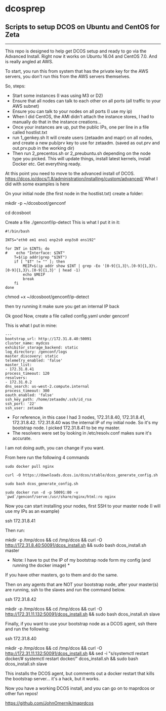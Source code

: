 # dcosprep
## Scripts to setup DCOS on Ubuntu and CentOS for Zeta
----------
This repo is designed to help get DCOS setup and ready to go via the Advanced Install.  Right now it works on Ubuntu 16.04 and CentOS 7.0. And is really angled at AWS. 

To start, you run this from system that has the private key for the AWS servers, you don't run this from the AWS servers themselves. 

So, steps:

- Start some instances (I was using M3 or D2)
- Ensure that all nodes can talk to each other on all ports (all traffic to your AWS subnet)
- Ensure you can talk to your nodes on all ports (I use my ip)
- When I did CentOS, the AMI didn't attach the instance stores, I had to manually do that in the instance creations... 
- Once your instances are up, put the public IPs, one per line in a file called hostlist.txt 
- run 1_genkey.sh It will create users (zetaadm and mapr) on all nodes, and create a new pub/prv key to use for zetaadm. (saved as out.prv and out.prv.pub in the working dir)
- Then run 2_precentos.sh or 2_preubuntu.sh depending on the node type you picked. This will update things, install latest kernels, install Docker etc. Get everything ready. 

At this point you need to move to the advanced install of DCOS. https://dcos.io/docs/1.8/administration/installing/custom/advanced/  What I did with some examples is here

On your initial node (the first node in the hostlist.txt)  create a folder: 

mkdir -p ~/dcosboot/genconf

cd dcosboot

Create a file ./genconf/ip-detect
This is what I put it in it:

```
#!/bin/bash

INTS="eth0 em1 eno1 enp2s0 enp3s0 ens192"

for INT in $INTS; do
#    echo "Interface: $INT"
    T=$(ip addr|grep "$INT")
    if [ "$T" != "" ]; then
        MEIP=$(ip addr show $INT | grep -Eo '[0-9]{1,3}\.[0-9]{1,3}\.[0-9]{1,3}\.[0-9]{1,3}' | head -1)
        echo $MEIP
        break
    fi
done
```

chmod +x ~/dcosboot/genconf/ip-detect

then try running it make sure you get an internal IP back

Ok good Now, create a file called config.yaml under genconf

This is what I put in mine:

```
---
bootstrap_url: http://172.31.8.40:50091
cluster_name: mydcos
exhibitor_storage_backend: static
log_directory: /genconf/logs
master_discovery: static
telemetry_enabled: 'false'
master_list:
- 172.31.8.41
process_timeout: 120
resolvers:
- 172.31.0.2
dns_search: us-west-2.compute.internal
process_timeout: 300
oauth_enabled: 'false'
ssh_key_path: /home/zetaadm/.ssh/id_rsa
ssh_port: '22'
ssh_user: zetaadm
```

- For reference, in this case I had 3 nodes, 172.31.8.40, 172.31.8.41, 172.31.8.42.  172.31.8.40 was the internal IP of my initial node. So it's my bootstrap node. I picked 172.31.8.41 to be my master.  
- The resolvers were set by looking in /etc/resolv.conf makes sure it's accurate. 

I am not doing auth, you can change if you want. 

From here run the following 4 commands

```sudo docker pull nginx```

```curl -O https://downloads.dcos.io/dcos/stable/dcos_generate_config.sh```

```sudo bash dcos_generate_config.sh```

```sudo docker run -d -p 50091:80 -v `pwd`/genconf/serve:/usr/share/nginx/html:ro nginx```

Now you can start installing your nodes, first SSH to your master node (I will use my IPs as an example)

ssh 172.31.8.41

Then run:

mkdir -p /tmp/dcos && cd /tmp/dcos && curl -O http://172.31.8.40:50091/dcos_install.sh && sudo bash dcos_install.sh master


* Note: I have to put the IP of my bootstrap node form my config (and running the docker image) *

If you have other masters, go to them and do the same.

Then on any agents that are NOT your bootstrap node, after your master(s) are running, ssh to the slaves and run the command below.

ssh 172.31.8.42

mkdir -p /tmp/dcos && cd /tmp/dcos && curl -O http://172.31.11.132:50091/dcos_install.sh && sudo bash dcos_install.sh slave

Finally, if you want to use your bootstrap node as a DCOS agent, ssh there and run the following:

ssh 172.31.8.40

mkdir -p /tmp/dcos && cd /tmp/dcos && curl -O http://172.31.11.132:50091/dcos_install.sh && sed -i "s/systemctl restart docker/# systemctl restart docker/" dcos_install.sh && sudo bash dcos_install.sh slave

This installs the DCOS agent, but comments out a docker restart that kills the bootstrap server... it's a hack, but it works. 

Now you have a working DCOS install, and you can go on to maprdcos or other fun repos! 

https://github.com/JohnOmernik/maprdcos
